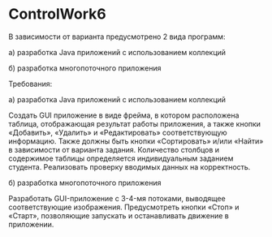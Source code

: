 # ControlWork6

В зависимости от варианта предусмотрено 2 вида программ:

а) разработка Java приложений с использованием коллекций

б) разработка многопоточного приложения

Требования: 


а) разработка Java приложений с использованием коллекций

Создать GUI приложение в виде фрейма, в котором расположена таблица, отображающая результат работы приложения, а также кнопки «Добавить», «Удалить» и «Редактировать» соответствующую информацию. Также должны быть кнопки «Сортировать» и/или «Найти» в зависимости от варианта задания. Количество столбцов и содержимое таблицы определяется индивидуальным заданием студента. Реализовать проверку вводимых данных на корректность.

б) разработка многопоточного приложения

Разработать GUI-приложение c 3-4-мя потоками, выводящее соответствующие изображения. Предусмотреть кнопки «Стоп» и «Старт», позволяющие запускать и останавливать движение в приложении.
